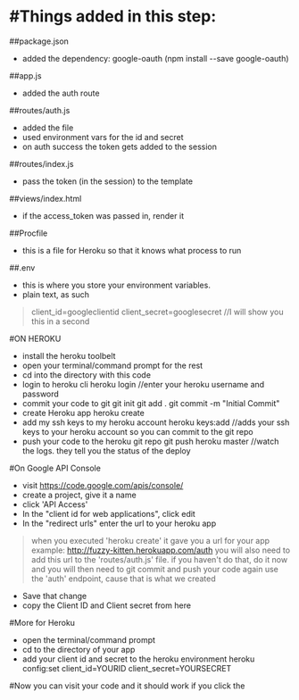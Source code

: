 #Things added in this step:
==========================

##package.json
- added the dependency: google-oauth (npm install --save google-oauth)

##app.js
- added the auth route

##routes/auth.js
- added the file
- used environment vars for the id and secret
- on auth success the token gets added to the session

##routes/index.js
- pass the token (in the session) to the template

##views/index.html
- if the access_token was passed in, render it

##Procfile
- this is a file for Heroku so that it knows what process to run

##.env
- this is where you store your environment variables.
- plain text, as such
>client_id=googleclientid
>client_secret=googlesecret
>//I will show you this in a second

#ON HEROKU

- install the heroku toolbelt
- open your terminal/command prompt for the rest
- cd into the directory with this code
- login to heroku cli
    heroku login
    //enter your heroku username and password
- commit your code to git
    git init
    git add .
    git commit -m "Initial Commit"
- create Heroku app
    heroku create
- add my ssh keys to my heroku account
    heroku keys:add
    //adds your ssh keys to your heroku account so you can commit to the git repo
- push your code to the heroku git repo
    git push heroku master
    //watch the logs. they tell you the status of the deploy

#On Google API Console
- visit https://code.google.com/apis/console/
- create a project, give it a name
- click 'API Access'
- In the "client id for web applications", click edit
- In the "redirect urls" enter the url to your heroku app
>when you executed 'heroku create' it gave you a url for your app
> example: http://fuzzy-kitten.herokuapp.com/auth
> you will also need to add this url to the 'routes/auth.js' file. if you haven't do that, do it now and you will then need to git commit and push your code again
> use the 'auth' endpoint, cause that is what we created
- Save that change
- copy the Client ID and Client secret from here

#More for Heroku
- open the terminal/command prompt
- cd to the directory of your app
- add your client id and secret to the heroku environment
    heroku config:set client_id=YOURID client_secret=YOURSECRET

#Now you can visit your code and it should work if you click the